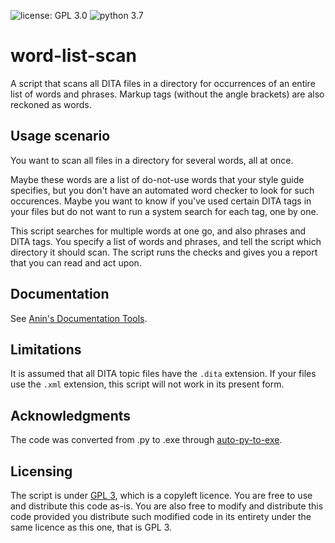 ![license: GPL 3.0](https://img.shields.io/badge/license-GPL%203.0-lightgrey.svg)  ![python 3.7](https://img.shields.io/badge/python-3.7.0-blue.svg)

# word-list-scan

A script that scans all DITA files in a directory for occurrences of an entire list of words and phrases. Markup tags (without the angle brackets) are also reckoned as words.

## Usage scenario

You want to scan all files in a directory for several words, all at once. 

Maybe these words are a list of do-not-use words that your style guide specifies, but you don't have an automated word checker to look for such occurences. Maybe you want to know if you've used certain DITA tags in your files but do not want to run a system search for each tag, one by one. 

This script searches for multiple words at one go, and also phrases and DITA tags. You specify a list of words and phrases, and tell the script which directory it should scan. The script runs the checks and gives you a report that you can read and act upon.

## Documentation

See [Anin's Documentation Tools](https://doc-tools.readthedocs.io/en/latest/).
 
## Limitations

It is assumed that all DITA topic files have the `.dita` extension. If your files use the `.xml` extension, this script will not work in its present form.

## Acknowledgments

The code was converted from .py to .exe through [auto-py-to-exe](https://github.com/brentvollebregt/auto-py-to-exe).

## Licensing

The script is under [GPL 3](https://opensource.org/licenses/GPL-3.0), which is a copyleft licence. You are free to use and distribute this code as-is. You are also free to modify and distribute this code provided you distribute such modified code in its entirety under the same licence as this one, that is GPL 3.
